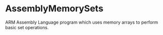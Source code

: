 # AssemblyMemorySets
ARM Assembly Language program which uses memory arrays to perform basic set operations.
